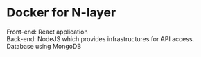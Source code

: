 # Docker for N-layer

Front-end: React application<br>
Back-end: NodeJS which provides infrastructures for API access.<br>
Database using MongoDB